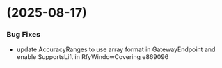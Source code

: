 #  (2025-08-17)


### Bug Fixes

* update AccuracyRanges to use array format in GatewayEndpoint and enable SupportsLift in RfyWindowCovering e869096



